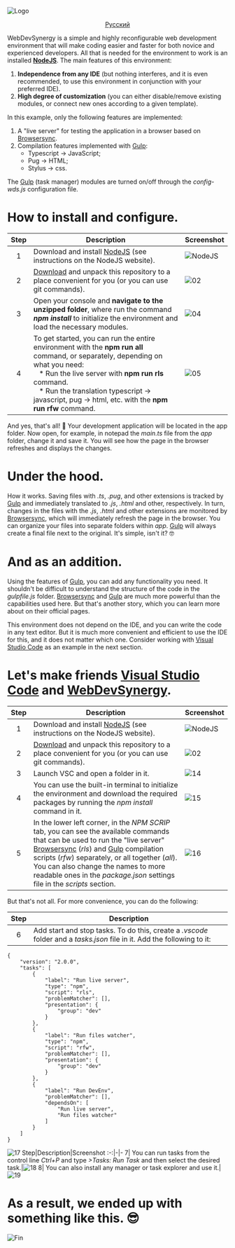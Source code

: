![Logo](https://user-images.githubusercontent.com/5076458/110127198-666fac00-7dd6-11eb-9822-ccc973f41ee6.png)

<a href="/README_RU.md" style= "display: block; text-align: center;"><ins>Русский</ins></a>

WebDevSynergy is a simple and highly reconfigurable web development environment that will make coding easier and faster for both novice and experienced developers. All that is needed for the environment to work is an installed [**NodeJS**](https://nodejs.org). The main features of this environment:
1. **Independence from any IDE** (but nothing interferes, and it is even recommended, to use this environment in conjunction with your preferred IDE).
2. **High degree of customization** (you can either disable/remove existing modules, or connect new ones according to a given template).

In this example, only the following features are implemented:
1. A "live server" for testing the application in a browser based on [Browsersync](https://www.browsersync.io/).
2. Compilation features implemented with [Gulp](https://gulpjs.com/):
   * Typescript -> JavaScript;
   * Pug -> HTML;
   * Stylus -> css.

The [Gulp](https://gulpjs.com/) (task manager) modules are turned on/off through the _config-wds.js_ configuration file.
 
# How to install and configure.
Step|Description|Screenshot
:-:|-|-
1| Download and install [NodeJS](https://nodejs.org/en/) (see instructions on the NodeJS website).| ![NodeJS](https://nodejs.org/static/images/logo-light.svg)
2| [Download](https://github.com/IPcorps/WebDevSynergy/archive/main.zip) and unpack this repository to a place convenient for you (or you can use git commands).|![02](https://user-images.githubusercontent.com/5076458/110133984-fa914180-7ddd-11eb-8e98-b14a93e539de.jpg)
3| Open your console and **navigate to the unzipped folder**, where run the command  _**npm install**_ to initialize the environment and load the necessary modules.|![04](https://user-images.githubusercontent.com/5076458/110135037-1c3ef880-7ddf-11eb-9054-96694d3ed05b.jpg)
4| To get started, you can run the entire environment with the **npm run all** command, or separately, depending on what you need:<br>&nbsp;&nbsp;&nbsp;* Run the live server with **npm run rls** command.<br>&nbsp;&nbsp;&nbsp;* Run the translation typescript -> javascript, pug -> html, etc. with the **npm run rfw** command.|![05](https://user-images.githubusercontent.com/5076458/110136489-ccf9c780-7de0-11eb-8f44-238394d84fcd.jpg)

And yes, that's all! 🤠 Your development application will be located in the app folder. Now open, for example, in notepad the _main.ts_ file from the _app_ folder, change it and save it. You will see how the page in the browser refreshes and displays the changes.

# Under the hood.

 How it works. Saving files with _.ts_, _.pug_, and other extensions is tracked by [Gulp](https://gulpjs.com/) and immediately translated to _.js_, _.​​html_ and other, respectively. In turn, changes in the files with the _.js_, _.html_ and other extensions are monitored by [Browsersync](https://www.browsersync.io/), which will immediately refresh the page in the browser. You can organize your files into separate folders within _app_. [Gulp](https://gulpjs.com/) will always create a final file next to the original. It's simple, isn't it? 🤓

# And as an addition.

Using the features of [Gulp](https://gulpjs.com/), you can add any functionality you need. It shouldn't be difficult to understand the structure of the code in the _gulpfile.js_ folder. [Browsersync](https://www.browsersync.io/) and [Gulp](https://gulpjs.com/) are much more powerful than the capabilities used here. But that's another story, which you can learn more about on their official pages.

This environment does not depend on the IDE, and you can write the code in any text editor. But it is much more convenient and efficient to use the IDE for this, and it does not matter which one. Consider working with [Visual Studio Code](https://code.visualstudio.com/) as an example in the next section.

# Let's make friends [Visual Studio Code](https://code.visualstudio.com/) and [WebDevSynergy](https://github.com/IPcorps/WebDevSynergy).
Step|Description|Screenshot
:-:|-|-
1| Download and install [NodeJS](https://nodejs.org/en/) (see instructions on the NodeJS website).| ![NodeJS](https://nodejs.org/static/images/logo-light.svg)
2| [Download](https://github.com/IPcorps/WebDevSynergy/archive/main.zip) and unpack this repository to a place convenient for you (or you can use git commands).|![02](https://user-images.githubusercontent.com/5076458/110133984-fa914180-7ddd-11eb-8e98-b14a93e539de.jpg)
3| Launch VSC and open a folder in it.|![14](https://user-images.githubusercontent.com/5076458/110156516-1c97bd80-7df8-11eb-9602-70e8b44bc8bc.jpg)
4| You can use the built-in terminal to initialize the environment and download the required packages by running the _npm install_ command in it.|![15](https://user-images.githubusercontent.com/5076458/110157093-d858ed00-7df8-11eb-9920-d6671448655d.jpg)
5| In the lower left corner, in the _NPM SCRIP_ tab, you can see the available commands that can be used to run the "live server" [Browsersync](https://www.browsersync.io/) (_rls_) and [Gulp](https://gulpjs.com/) compilation scripts (_rfw_) separately, or all together (_all_). You can also change the names to more readable ones in the _package.json_ settings file in the _scripts_ section.|![16](https://user-images.githubusercontent.com/5076458/110157378-24a42d00-7df9-11eb-89c9-7ce0831c268d.jpg)

But that's not all. For more convenience, you can do the following:

Step|Description
:-:|-
6| Add start and stop tasks. To do this, create a _.vscode_ folder and a _tasks.json_ file in it. Add the following to it:
	{
		"version": "2.0.0",
		"tasks": [
			{
				"label": "Run live server",
				"type": "npm",
				"script": "rls",
				"problemMatcher": [],
				"presentation": {
					"group": "dev"
				}
			},
			{
				"label": "Run files watcher",
				"type": "npm",
				"script": "rfw",
				"problemMatcher": [],
				"presentation": {
					"group": "dev"
				}
			},
			{
				"label": "Run DevEnv",
				"problemMatcher": [],
				"dependsOn": [
					"Run live server",
					"Run files watcher"
				]
			}
		]
	}
![17](https://user-images.githubusercontent.com/5076458/110157688-8b294b00-7df9-11eb-9a0a-567974996d69.jpg)
Step|Description|Screenshot
:-:|-|-
7| You can run tasks from the control line _Ctrl+P_ and type _>Tasks: Run Task_ and then select the desired task.|![18](https://user-images.githubusercontent.com/5076458/110158846-f1fb3400-7dfa-11eb-807b-efd35758b9fc.gif)
8| You can also install any manager or task explorer and use it.|![19](https://user-images.githubusercontent.com/5076458/110159052-3ab2ed00-7dfb-11eb-9c2a-53c90e1eff1b.jpg)

# As a result, we ended up with something like this. 😎

![Fin](https://user-images.githubusercontent.com/5076458/110161930-1527e280-7dff-11eb-8e3a-f1573de6c26b.gif)